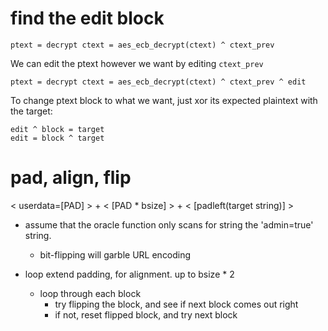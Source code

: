 # find the edit block

```
ptext = decrypt ctext = aes_ecb_decrypt(ctext) ^ ctext_prev
```

We can edit the ptext however we want by editing `ctext_prev`

```
ptext = decrypt ctext = aes_ecb_decrypt(ctext) ^ ctext_prev ^ edit
```

To change ptext block to what we want, just xor its expected plaintext with the target:

```
edit ^ block = target
edit = block ^ target
```

# pad, align, flip

< userdata=[PAD] > + < [PAD * bsize] > + < [padleft(target string)] >

* assume that the oracle function only scans for string the 'admin=true' string.
  * bit-flipping will garble URL encoding

* loop extend padding, for alignment. up to bsize * 2
  * loop through each block
    * try flipping the block, and see if next block comes out right
    * if not, reset flipped block, and try next block
